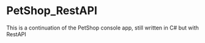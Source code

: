 # PetShop_RestAPI
This is a continuation of the PetShop console app, still written in C# but with RestAPI
